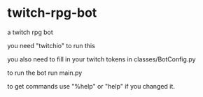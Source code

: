 # twitch-rpg-bot
a twitch rpg bot

you need "twitchio" to run this

you also need to fill in your twitch tokens in classes/BotConfig.py

to run the bot run main.py

to get commands use "%help"
or "<your pefix>help" if you changed it.
